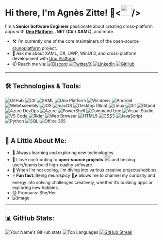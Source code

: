# Hi there, I'm Agnès Zitte! 👋<<img src="https://github.githubassets.com/images/icons/emoji/octocat.png" width="35" height="35" />/>

I'm a **Senior Software Engineer** passionate about creating cross-platform apps with [**Uno Platform**](https://platform.uno/), **.NET (C# / XAML)**, and more.

- 🛠️ I’m currently one of the core maintainers of the open-source [@unoplatform](https://github.com/unoplatform/uno) project.
- 💬 Ask me about XAML, C#, UWP, WinUI 3, and cross-platform development with [Uno Platform](https://platform.uno/).
- 📫 Reach me via: [![Discord](https://img.shields.io/badge/-Discord-7289DA?style=flat-square&logo=discord&logoColor=white)](https://discord.com/invite/XjsmQHdKfq) [![Twitter/X](https://img.shields.io/badge/-Twitter/X-1DA1F2?style=flat-square&logo=twitter&logoColor=white)](https://x.com/AgnesZitte) [![LinkedIn](https://img.shields.io/badge/-LinkedIn-0077B5?style=flat-square&logo=linkedin&logoColor=white)](https://www.linkedin.com/in/zitteagnes/) [![GitHub](https://img.shields.io/badge/-GitHub-181717?style=flat-square&logo=github&logoColor=white)](https://github.com/agneszitte)

---

## 🛠 Technologies & Tools:
![GitHub](https://img.shields.io/badge/-GitHub-181717?style=for-the-badge&logo=github&logoColor=white)
![C#](https://img.shields.io/badge/-C%23-239120?style=for-the-badge&logo=c-sharp&logoColor=white)
![XAML](https://img.shields.io/badge/-XAML-0C54C2?style=for-the-badge&logo=xaml&logoColor=white)
![Uno Platform](https://img.shields.io/badge/-Uno%20Platform-14539A?style=for-the-badge&logo=unoplatform&logoColor=white)
![Windows](https://img.shields.io/badge/-Windows-0078D6?style=for-the-badge&logo=windows&logoColor=white)
![Android](https://img.shields.io/badge/-Android-3DDC84?style=for-the-badge&logo=android&logoColor=white)
![WebAssembly](https://img.shields.io/badge/-WebAssembly-654FF0?style=for-the-badge&logo=webassembly&logoColor=white)
![iOS](https://img.shields.io/badge/-iOS-000000?style=for-the-badge&logo=apple&logoColor=white)
![macOS](https://img.shields.io/badge/-macOS-000000?style=for-the-badge&logo=apple&logoColor=white)
![Desktop (Skia)](https://img.shields.io/badge/-Desktop%20(Skia)-3A86FF?style=for-the-badge&logo=skia&logoColor=white)
![Linux](https://img.shields.io/badge/-Linux-FCC624?style=for-the-badge&logo=linux&logoColor=black)
![Git](https://img.shields.io/badge/-Git-F05032?style=for-the-badge&logo=git&logoColor=white)
![Gitpod](https://img.shields.io/badge/-Gitpod-FFAE33?style=for-the-badge&logo=gitpod&logoColor=white)
![Azure DevOps](https://img.shields.io/badge/-Azure%20DevOps-0078D7?style=for-the-badge&logo=azuredevops&logoColor=white)
![Azure](https://img.shields.io/badge/-Azure-0089D6?style=for-the-badge&logo=microsoft-azure&logoColor=white)
![PowerShell](https://img.shields.io/badge/-PowerShell-5391FE?style=for-the-badge&logo=powershell&logoColor=white)
![Command Line](https://img.shields.io/badge/-Command%20Line-000000?style=for-the-badge&logo=windows-terminal&logoColor=white)
![Visual Studio](https://img.shields.io/badge/-Visual%20Studio-5C2D91?style=for-the-badge&logo=visual-studio&logoColor=white)
![VS Code](https://img.shields.io/badge/-VS%20Code-007ACC?style=for-the-badge&logo=visual-studio-code&logoColor=white)
![Rider](https://img.shields.io/badge/-Rider-000000?style=for-the-badge&logo=rider&logoColor=white)
![Web Browser](https://img.shields.io/badge/-Web%20Browser-4285F4?style=for-the-badge&logo=google-chrome&logoColor=white)
![HTML5](https://img.shields.io/badge/-HTML5-E34F26?style=for-the-badge&logo=html5&logoColor=white)
![CSS3](https://img.shields.io/badge/-CSS3-1572B6?style=for-the-badge&logo=css3&logoColor=white)
![JavaScript](https://img.shields.io/badge/-JavaScript-F7DF1E?style=for-the-badge&logo=javascript&logoColor=black)
![Python](https://img.shields.io/badge/-Python-FFD43B?style=for-the-badge&logo=python&logoColor=blue)
![SQL](https://img.shields.io/badge/-SQL-4479A1?style=for-the-badge&logo=MySQL&logoColor=white)
![Office 365](https://img.shields.io/badge/-Office%20365-D83B01?style=for-the-badge&logo=microsoft-office&logoColor=white)

---

## 🎯 A Little About Me:
- 🌱 Always learning and exploring new technologies.
- 🤝 I love contributing to **open-source projects** <img src="https://github.githubassets.com/images/icons/emoji/octocat.png" width="20" height="20" /> and helping users/teams build high-quality software.
- 🎨 When I'm not coding, I'm diving into various creative projects/hobbies.
- ⚡ **Fun fact**: Being neurospicy 🧠🌶️ allows me to channel my curiosity and energy into solving challenges creatively, whether it’s building apps or exploring new hobbies.
- 😄 Pronouns: She/Her
- ![image](https://github.com/user-attachments/assets/913ac776-4f4c-4059-8c47-88f5691d53f3)

---

## 📊 GitHub Stats:
![Your Name's GitHub stats](https://github-readme-stats.vercel.app/api?username=agneszitte&show_icons=true&theme=transparent)
![Top Languages](https://github-readme-stats.vercel.app/api/top-langs/?username=agneszitte&layout=compact&theme=transparent)
[![GitHub Streak](https://streak-stats.demolab.com/?user=agneszitte&theme=transparent)](https://git.io/streak-stats)

